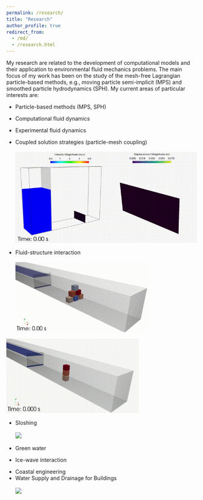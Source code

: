 ```yaml
---
permalink: /research/
title: "Research"
author_profile: true
redirect_from: 
  - /md/
  - /research.html
---
```


My research are related to the development of computational models and their application to environmental fluid mechanics problems. The main focus of my work has been on the study of the mesh-free Lagrangian particle-based methods, e.g., moving particle semi-implicit (MPS) and smoothed particle hydrodynamics (SPH). My current areas of particular interests are:

* Particle-based methods (MPS, SPH)
* Computational fluid dynamics
* Experimental fluid dynamics
* Coupled solution strategies (particle-mesh coupling)
<br/><br/><img src='/images/dam_liao_mps_fem.gif' width="700">

* Fluid-structure interaction
<br/><br/><img src='/images/dambreak_multi_6b_d02_0100_BASE005_BODY015_v2_iso.gif' width="350" >
<img src='/images/dambreak_multi_3b_d02_0125_BASE005_BODY015_v2_iso.gif' width="350">

* Sloshing
<br/><br/><img src='/images/sloshing_3d_exp_mps_kosh_chta.gif' width="700">

* Green water
<!--<br/><br/><img src='/images/sloshing_3d_exp_mps_kosh_chta.gif' width="700">-->
* Ice-wave interaction
<!--<br/><br/><img src='/images/mps_exp_4b_Try01-02-03_time.gif' width="700">-->
* Coastal engineering
* Water Supply and Drainage for Buildings
<br/><br/><img src='/images/build_drainage.gif' width="700">